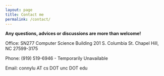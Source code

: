 ```yaml
---
layout: page
title: Contact me
permalink: /contact/
---
```


**Any questions, advices or discussions are more than welcome!**

Office: SN277 Computer Science Building 201 S. Columbia St. Chapel Hill, NC 27599-3175

Phone: (919) 519-6946 - Temporarily Unavailable

Email: connylu AT cs DOT unc DOT edu
